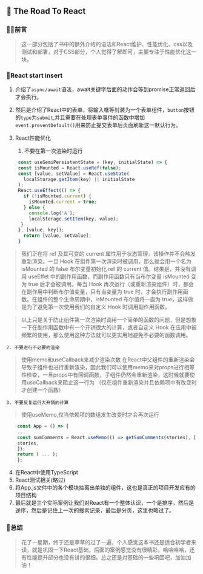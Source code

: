 ## 📘 The Road To React  

### 🐱‍🚀前言
> 这一部分包括了书中的额外介绍的语法和React维护、性能优化、css以及测试和部署，对于CSS部分，个人觉得了解即可，主要专注于性能优化这一块。  

### 🥇React start insert  
1. 介绍了``async/await``语法，await关键字后面的动作会等到promise正常返回后才会执行。  

2. 然后是介绍了React中的表单，将输入框等封装为一个表单组件，``button``按钮的``type``为``submit``,并且需要在处理表单事件的函数中增加``event.preventDefault()``用来防止提交表单后页面刷新这一默认行为。  

3. React性能优化
   1. 不要在第一次渲染时运行
   ```javascript
    const useSemiPersistentState = (key, initialState) => {
    const isMounted = React.useRef(false);
    const [value, setValue] = React.useState(
      localStorage.getItem(key) || initialState
    );
    React.useEffect(() => {
      if (!isMounted.current) {
        isMounted.current = true;
      } else {
        console.log('A');
        localStorage.setItem(key, value);
     }
    }, [value, key]);
      return [value, setValue];
    }

   ```
  > 我们正在将 ref 及其可变的 current 属性用于状态管理，该操作并不会触发重新渲染。一旦 Hook 在组件第一次渲染时被调用，那么就会用一个名为 isMounted 的 false 布尔变量初始化 ref 的 current 值。结果是，并没有调用 useEffet 中的副作用函数，而副作用函数只有当布尔变量 isMounted 变为 true 后才会被调用。每当 Hook 再次运行（或重新渲染组件）时，都会在副作用中判断布尔值变量，只有当变量为 true 时，才会执行副作用函数。在组件的整个生命周期中，isMounted 布尔值将一直为 true，这样做是为了避免第一次使用我们的自定义 Hook 时调用副作用函数。

  > 以上只是关于防止组件第一次渲染时调用一个简单的函数的问题，但是想象一下在副作用函数中有一个开销很大的计算，或者自定义 Hook 在应用中被频繁的使用，那么使用这种方法就可以更实用地避免不必要的函数调用。  

    2. 不要进行不必要的渲染   
  > 使用memo和useCallback来减少渲染次数
  > 在React中父组件的重新渲染会导致子组件也进行重新渲染，因此我们可以使用memo来对props进行相等性检查，一旦props中有回调函数，子组件仍然会重新渲染，这时候就要使用useCallback来阻止这一行为 （仅在组件重新渲染并且依赖项中有改变时才创建一个函数）  

    3. 不要反复运行大开销的计算  
  > 使用useMemo,仅当依赖项的数组发生改变时才会再次运行
  ```javascript
      const App = () => {
      ...
      const sumComments = React.useMemo(() => getSumComments(stories), [
      stories,
      ]);
      return ( ... );
      };
  ```  

4. 在React中使用TypeScript  
5. React测试相关(略过)  
6. 将App.js文件中的各个模块抽离出单独的组件，这也是真正的项目开发应有的项目结构  
7. 最后就是三个实际案例让我们对React有一个整体认识，一个是排序，然后是逆序，然后是记住上一次的搜索记录，最后是分页，这里也略过了。  

### 🎉总结  
> 花了一星期，终于还是草草的过了一遍，个人感觉这本书还是适合初学者来读，就是巩固一下React基础，后面的案例感觉没有很精彩，哈哈哈哈，还有性能提升部分也没有讲的很细，总之还是对基础的一些巩固吧，加油加油！




